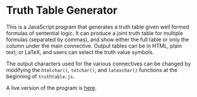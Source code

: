 Truth Table Generator
=====================

This is a JavaScript program that generates a truth table given well formed formulas of sentential logic.  It can produce a joint truth table for multiple formulas (separated by commas), and show either the full table or only the column under the main connective.  Output tables can be in HTML, plain text, or LaTeX, and users can select the truth value symbols. 

The output characters used for the various connectives can be changed by modifying the `htmlchar()`, `txtchar()`, and `latexchar()` functions at the beginning of `truthtable.js`.

A live version of the program is [here](http://mrieppel.net/prog/truthtable.html).